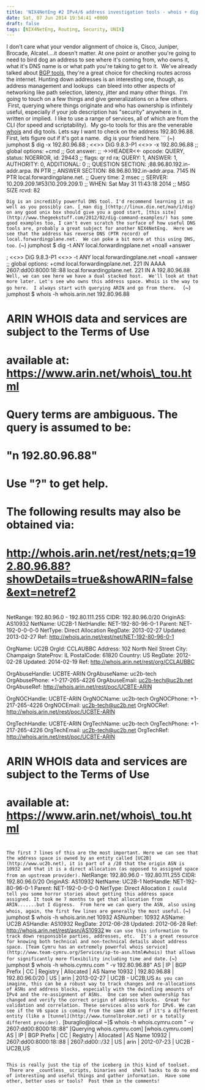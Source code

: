 ```yaml
---
title: 'NIX4NetEng #2 IPv4/6 address investigation tools - whois + dig'
date: Sat, 07 Jun 2014 19:54:41 +0000
draft: false
tags: [NIX4NetEng, Routing, Security, UNIX]
---
```


I don't care what your vendor alignment of choice is, Cisco, Juniper, Brocade, Alcatel....it doesn't matter. At one point or another you're going to need to bird dog an address to see where it's coming from, who owns it, what it's DNS name is or what path you're taking to get to it.  We've already talked about [BGP tools](http://www.forwardingplane.net/2014/03/bgp-tools-troubleshooting-and-monitoring-external-routing-in-a-nutshell/ "BGP tools; troubleshooting and monitoring external routing in a nutshell"), they're a great choice for checking routes across the internet. Hunting down addresses is an interesting one, though, as address management and lookups  can bleed into other aspects of networking like path selection, latency, jitter and many other things.  I'm going to touch on a few things and give generalizations on a few others.  First, querying where things originate and who has ownership is infinitely useful, especially if your job description has "security" anywhere in it, written or implied.  I like to use a range of services, all of which are from the CLI (for speed and scriptability).  My go-to tools for this are the venerable [whois](http://en.wikipedia.org/wiki/Whois) and dig tools. Lets say I want to check on the address 192.80.96.88. First, lets figure out if it's got a name.  dig is your friend here.```
(~) jumphost $ dig -x 192.80.96.88
; <<>> DiG 9.8.3-P1 <<>> -x 192.80.96.88
;; global options: +cmd
;; Got answer:
;; ->>HEADER<<- opcode: QUERY, status: NOERROR, id: 29443
;; flags: qr rd ra; QUERY: 1, ANSWER: 1, AUTHORITY: 0, ADDITIONAL: 0
;; QUESTION SECTION:
;88.96.80.192.in-addr.arpa. IN PTR
;; ANSWER SECTION:
88.96.80.192.in-addr.arpa. 7145 IN PTR local.forwardingplane.net.
;; Query time: 2 msec
;; SERVER: 10.209.209.1#53(10.209.209.1)
;; WHEN: Sat May 31 11:43:18 2014
;; MSG SIZE rcvd: 82

```Dig is an incredibly powerful DNS tool. I'd recommend learning it as well as you possibly can. [_man dig_](http://linux.die.net/man/1/dig) on any good unix box should give you a good start, [this site](http://www.thegeekstuff.com/2012/02/dig-command-examples/) has some good examples too, I can't even scratch the surface of how useful DNS tools are, probably a great subject for another NIX4NetEng.  Here we see that the address has reverse DNS (PTR record) of local.forwardingplane.net.  We can poke a bit more at this using DNS, too.```
(~) jumphost $ dig -t ANY local.forwardingplane.net +noall +answer

; <<>> DiG 9.8.3-P1 <<>> -t ANY local.forwardingplane.net +noall +answer
;; global options: +cmd
local.forwardingplane.net. 221 IN AAAA 2607:dd00:8000:18::88
local.forwardingplane.net. 221 IN A 192.80.96.88
```Well, we can see here we have a dual stacked host.  We'll look at that more later. Let's see who owns this address space. Whois is the way to go here.  I always start with querying ARIN and go from there.  ```
(~) jumphost $ whois -h whois.arin.net 192.80.96.88

#
# ARIN WHOIS data and services are subject to the Terms of Use
# available at: https://www.arin.net/whois\_tou.html
#

#
# Query terms are ambiguous.  The query is assumed to be:
#     "n 192.80.96.88"
#
# Use "?" to get help.
#

#
# The following results may also be obtained via:
# http://whois.arin.net/rest/nets;q=192.80.96.88?showDetails=true&showARIN=false&ext=netref2
#

NetRange:       192.80.96.0 - 192.80.111.255
CIDR:           192.80.96.0/20
OriginAS:       AS10932
NetName:        UC2B-1
NetHandle:      NET-192-80-96-0-1
Parent:         NET-192-0-0-0-0
NetType:        Direct Allocation
RegDate:        2013-02-27
Updated:        2013-02-27
Ref:            http://whois.arin.net/rest/net/NET-192-80-96-0-1

OrgName:        UC2B
OrgId:          CCLAUBBC
Address:        102 North Neil Street
City:           Champaign
StateProv:      IL
PostalCode:     61820
Country:        US
RegDate:        2012-02-28
Updated:        2014-02-19
Ref:            http://whois.arin.net/rest/org/CCLAUBBC

OrgAbuseHandle: UCBTE-ARIN
OrgAbuseName:   uc2b-tech
OrgAbusePhone:  +1-217-265-4226
OrgAbuseEmail:  uc2b-tech@uc2b.net
OrgAbuseRef:    http://whois.arin.net/rest/poc/UCBTE-ARIN

OrgNOCHandle: UCBTE-ARIN
OrgNOCName:   uc2b-tech
OrgNOCPhone:  +1-217-265-4226
OrgNOCEmail:  uc2b-tech@uc2b.net
OrgNOCRef:    http://whois.arin.net/rest/poc/UCBTE-ARIN

OrgTechHandle: UCBTE-ARIN
OrgTechName:   uc2b-tech
OrgTechPhone:  +1-217-265-4226
OrgTechEmail:  uc2b-tech@uc2b.net
OrgTechRef:    http://whois.arin.net/rest/poc/UCBTE-ARIN

#
# ARIN WHOIS data and services are subject to the Terms of Use
# available at: https://www.arin.net/whois\_tou.html
#
```The first 7 lines of this are the most important. Here we can see that the address space is owned by an entity called [UC2B](http://www.uc2b.net), it is part of a /20 that the origin ASN is 10932 and that it is a direct allocation (as opposed to assigned space from an upstream provider).```
NetRange:       192.80.96.0 - 192.80.111.255
CIDR:           192.80.96.0/20
OriginAS:       AS10932
NetName:        UC2B-1
NetHandle:      NET-192-80-96-0-1
Parent:         NET-192-0-0-0-0
NetType:        Direct Allocation
```I could tell you some horror stories about getting this address space assigned. It took me 7 months to get that allocation from ARIN.......but I digress.  From here we can query the ASN, also using whois, again, the first few lines are generally the most useful.```
(~) jumphost $ whois -h whois.arin.net 10932
ASNumber: 10932
ASName: UC2B
ASHandle: AS10932
RegDate: 2012-06-28
Updated: 2012-06-28
Ref: http://whois.arin.net/rest/asn/AS10932
```We can use this information to track down responsible parties, addresses, etc.  It's a great resource for knowing both technical and non-technical details about address space. [Team Cymru has an extremely powerful whois service](http://www.team-cymru.org/Services/ip-to-asn.html#whois) that allows for significantly more flexibility including time and date.```
(~) jumphost $ whois -h whois.cymru.com " -v 192.80.96.88"
AS      | IP               | BGP Prefix          | CC | Registry | Allocated  | AS Name
10932   | 192.80.96.88     | 192.80.96.0/20      | US | arin     | 2013-02-27 | UC2B - UC2B,US
```As you can imagine, this can be a robust way to track changes and re-allocations of ASNs and address blocks, especially with the dwindling amounts of IPv4 and the re-assignment of ASNs.  One can see when ownership has changed and verify the correct origin of address blocks.  Great for validation and correlation. These services also work for IPv6. We can see if the V6 space is coming from the same ASN or if it's a different entity (like a [tunnel](http://www.tunnelbroker.net) or a totally different provider).```
\[buraglio@local ~\]$ whois -h whois.cymru.com " -v 2607:dd00:8000:18::88"
\[Querying whois.cymru.com\]
\[whois.cymru.com\]
AS      | IP                                       | BGP Prefix          | CC | Registry | Allocated  | AS Name
10932   | 2607:dd00:8000:18::88                    | 2607:dd00::/32      | US | arin     | 2012-07-23 | UC2B - UC2B,US
``` 

This is really just the tip of the iceberg in this kind of toolset.  There are _countless_ scripts, binaries and  shell hacks to do no end of interesting and useful things and gather information.  Have some other, better uses or tools?  Post them in the comments!